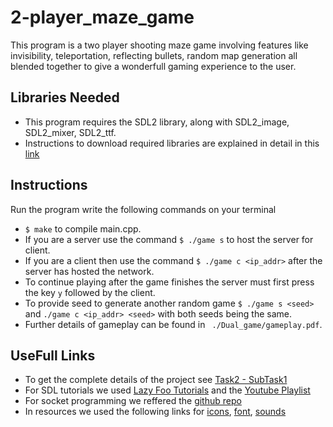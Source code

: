# 2-player_maze_game
This program is a two player shooting maze game involving features like invisibility, teleportation, reflecting bullets, random map generation all blended together to give a wonderfull gaming experience to the user.

## Libraries Needed
* This program requires the SDL2 library, along with SDL2_image, SDL2_mixer, SDL2_ttf.
* Instructions to download required libraries are explained in detail in this [link](https://lazyfoo.net/tutorials/SDL/01_hello_SDL/index.php)

## Instructions
Run the program write the following commands on your terminal
* `$ make` to compile main.cpp.
* If you are a server use the command `$ ./game s` to host the server for client.
* If you are a client then use the command `$ ./game c <ip_addr>` after the server has hosted the network.
* To continue playing after the game finishes the server must first press the key `y` followed by the client.
* To provide seed to generate another random game `$ ./game s <seed>` and `./game c <ip_addr> <seed>` with both seeds being the same.
* Further details of gameplay can be found in ` ./Dual_game/gameplay.pdf`.

## UseFull Links
* To get the complete details of the project see [Task2 - SubTask1](https://www.cse.iitd.ac.in/~rijurekha/cop290_2021.html)
* For SDL tutorials we used [Lazy Foo Tutorials](https://lazyfoo.net/tutorials/SDL/index.php) and the [Youtube Playlist](https://www.youtube.com/watch?v=QQzAHcojEKg&list=RDCMUCAM9ZPgEIdeHAsmG50wqL1g&start_radio=1&rv=QQzAHcojEKg&t=0)
* For socket programming we reffered the [github repo](https://github.com/maciejspychala/sdl-game)
* In resources we used the following links for [icons](https://www.iconsdb.com/), [font](https://www.1001freefonts.com/), [sounds](https://www.soundjay.com/)

